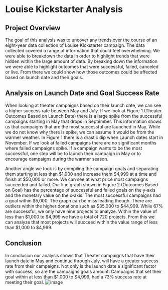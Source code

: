 # Louise Kickstarter Analysis

## Project Overview
The goal of this analysis was to uncover any trends over the course of an eight-year data collection of Louise Kickstarter campaign. The data collected covered a range of information that could feel overwhelming. We were able to breakdown the data in order to highlight trends that were hidden within the large amount of data. By breaking down the information we were able to highlight outcomes that were successful, failed, canceled or live. From there we could show how those outcomes could be affected based on launch date and their goals. 

## Analysis on Launch Date and Goal Success Rate
When looking at theater campaigns based on their launch date, we can see a higher success rate between May and July. If we look at Figure 1 (Theater Outcomes Based on Launch Date) there is a large spike from the successful campaigns starting in May that drops in September. This information shows us that campaigns that are the most successful are launched in May. While we do not know why there is spike, we can assume it would be from the warmer weather. In Figure 1 there is a drastic dip when Launch dates start in November. If we look at failed campaigns there are no significant months where failed campaigns spike. If a campaign wants to be the most successful, one step will be to launch their campaign in May or to encourage campaigns during the warmer season. 



Another angle we took is by compiling the campaign goals and separating them starting at less than $1,000 and increase them $4,999 at a time and finish at $50,000 or more. We can see at what price most campaigns succeeded and failed. Our line graph shown in Figure 2 (Outcomes Based on Goal) has the percentage of successful and failed goals on the y-axis and the monetary value on the x-axis. The most successful campaigns had a goal within $5,000. The graph can be miss leading though. There are outliers within the higher donations such as $35,000 to $44,999. While 67% are successful, we only have nine projects to analyze. Within the value of less than $1,000 to $4,999 we have a total of 720 projects. From this we can analyze that most projects will succeed within the value range of less than $1,000 to $4,999. 

## Conclusion
In conclusion our analysis shows that Theater campaigns that have their launch date in May and continue through July, will have a greater success rate from their campaigns. Not only is the launch date a significant factor with success, so are the campaigns goals amount. Campaigns that set their goal within at less than $1,000 to $4,999, had a 73% success rate at meeting their goal. 
![image](https://user-images.githubusercontent.com/99099706/156938382-27acaa57-3beb-48ce-a958-ac88eee43267.png)
